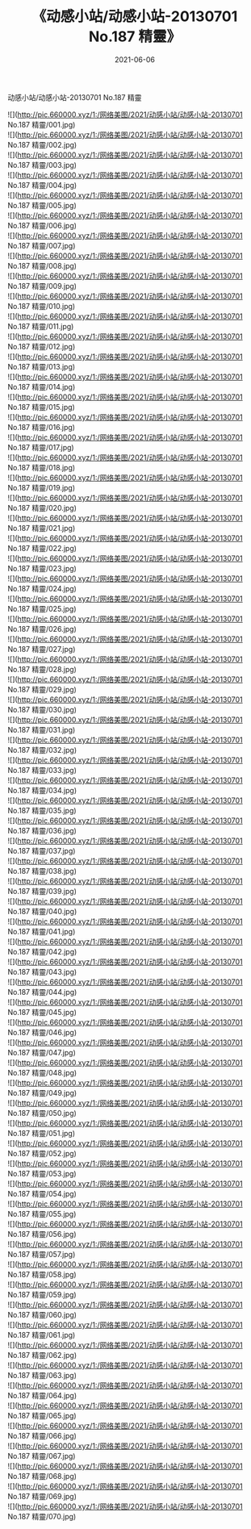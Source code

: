 ﻿---
layout: post
title:  《动感小站/动感小站-20130701 No.187 精靈》
date:   2021-06-06
img: http://pic.660000.xyz/1:/网络美图/2021/动感小站/动感小站-20130701 No.187 精靈/000.jpg
categories: [美女, 清纯, 唯美]
---

动感小站/动感小站-20130701 No.187 精靈

 ![](http://pic.660000.xyz/1:/网络美图/2021/动感小站/动感小站-20130701 No.187 精靈/001.jpg) <br>![](http://pic.660000.xyz/1:/网络美图/2021/动感小站/动感小站-20130701 No.187 精靈/002.jpg) <br>![](http://pic.660000.xyz/1:/网络美图/2021/动感小站/动感小站-20130701 No.187 精靈/003.jpg) <br>![](http://pic.660000.xyz/1:/网络美图/2021/动感小站/动感小站-20130701 No.187 精靈/004.jpg) <br>![](http://pic.660000.xyz/1:/网络美图/2021/动感小站/动感小站-20130701 No.187 精靈/005.jpg) <br>![](http://pic.660000.xyz/1:/网络美图/2021/动感小站/动感小站-20130701 No.187 精靈/006.jpg) <br>![](http://pic.660000.xyz/1:/网络美图/2021/动感小站/动感小站-20130701 No.187 精靈/007.jpg) <br>![](http://pic.660000.xyz/1:/网络美图/2021/动感小站/动感小站-20130701 No.187 精靈/008.jpg) <br>![](http://pic.660000.xyz/1:/网络美图/2021/动感小站/动感小站-20130701 No.187 精靈/009.jpg) <br>![](http://pic.660000.xyz/1:/网络美图/2021/动感小站/动感小站-20130701 No.187 精靈/010.jpg) <br>![](http://pic.660000.xyz/1:/网络美图/2021/动感小站/动感小站-20130701 No.187 精靈/011.jpg) <br>![](http://pic.660000.xyz/1:/网络美图/2021/动感小站/动感小站-20130701 No.187 精靈/012.jpg) <br>![](http://pic.660000.xyz/1:/网络美图/2021/动感小站/动感小站-20130701 No.187 精靈/013.jpg) <br>![](http://pic.660000.xyz/1:/网络美图/2021/动感小站/动感小站-20130701 No.187 精靈/014.jpg) <br>![](http://pic.660000.xyz/1:/网络美图/2021/动感小站/动感小站-20130701 No.187 精靈/015.jpg) <br>![](http://pic.660000.xyz/1:/网络美图/2021/动感小站/动感小站-20130701 No.187 精靈/016.jpg) <br>![](http://pic.660000.xyz/1:/网络美图/2021/动感小站/动感小站-20130701 No.187 精靈/017.jpg) <br>![](http://pic.660000.xyz/1:/网络美图/2021/动感小站/动感小站-20130701 No.187 精靈/018.jpg) <br>![](http://pic.660000.xyz/1:/网络美图/2021/动感小站/动感小站-20130701 No.187 精靈/019.jpg) <br>![](http://pic.660000.xyz/1:/网络美图/2021/动感小站/动感小站-20130701 No.187 精靈/020.jpg) <br>![](http://pic.660000.xyz/1:/网络美图/2021/动感小站/动感小站-20130701 No.187 精靈/021.jpg) <br>![](http://pic.660000.xyz/1:/网络美图/2021/动感小站/动感小站-20130701 No.187 精靈/022.jpg) <br>![](http://pic.660000.xyz/1:/网络美图/2021/动感小站/动感小站-20130701 No.187 精靈/023.jpg) <br>![](http://pic.660000.xyz/1:/网络美图/2021/动感小站/动感小站-20130701 No.187 精靈/024.jpg) <br>![](http://pic.660000.xyz/1:/网络美图/2021/动感小站/动感小站-20130701 No.187 精靈/025.jpg) <br>![](http://pic.660000.xyz/1:/网络美图/2021/动感小站/动感小站-20130701 No.187 精靈/026.jpg) <br>![](http://pic.660000.xyz/1:/网络美图/2021/动感小站/动感小站-20130701 No.187 精靈/027.jpg) <br>![](http://pic.660000.xyz/1:/网络美图/2021/动感小站/动感小站-20130701 No.187 精靈/028.jpg) <br>![](http://pic.660000.xyz/1:/网络美图/2021/动感小站/动感小站-20130701 No.187 精靈/029.jpg) <br>![](http://pic.660000.xyz/1:/网络美图/2021/动感小站/动感小站-20130701 No.187 精靈/030.jpg) <br>![](http://pic.660000.xyz/1:/网络美图/2021/动感小站/动感小站-20130701 No.187 精靈/031.jpg) <br>![](http://pic.660000.xyz/1:/网络美图/2021/动感小站/动感小站-20130701 No.187 精靈/032.jpg) <br>![](http://pic.660000.xyz/1:/网络美图/2021/动感小站/动感小站-20130701 No.187 精靈/033.jpg) <br>![](http://pic.660000.xyz/1:/网络美图/2021/动感小站/动感小站-20130701 No.187 精靈/034.jpg) <br>![](http://pic.660000.xyz/1:/网络美图/2021/动感小站/动感小站-20130701 No.187 精靈/035.jpg) <br>![](http://pic.660000.xyz/1:/网络美图/2021/动感小站/动感小站-20130701 No.187 精靈/036.jpg) <br>![](http://pic.660000.xyz/1:/网络美图/2021/动感小站/动感小站-20130701 No.187 精靈/037.jpg) <br>![](http://pic.660000.xyz/1:/网络美图/2021/动感小站/动感小站-20130701 No.187 精靈/038.jpg) <br>![](http://pic.660000.xyz/1:/网络美图/2021/动感小站/动感小站-20130701 No.187 精靈/039.jpg) <br>![](http://pic.660000.xyz/1:/网络美图/2021/动感小站/动感小站-20130701 No.187 精靈/040.jpg) <br>![](http://pic.660000.xyz/1:/网络美图/2021/动感小站/动感小站-20130701 No.187 精靈/041.jpg) <br>![](http://pic.660000.xyz/1:/网络美图/2021/动感小站/动感小站-20130701 No.187 精靈/042.jpg) <br>![](http://pic.660000.xyz/1:/网络美图/2021/动感小站/动感小站-20130701 No.187 精靈/043.jpg) <br>![](http://pic.660000.xyz/1:/网络美图/2021/动感小站/动感小站-20130701 No.187 精靈/044.jpg) <br>![](http://pic.660000.xyz/1:/网络美图/2021/动感小站/动感小站-20130701 No.187 精靈/045.jpg) <br>![](http://pic.660000.xyz/1:/网络美图/2021/动感小站/动感小站-20130701 No.187 精靈/046.jpg) <br>![](http://pic.660000.xyz/1:/网络美图/2021/动感小站/动感小站-20130701 No.187 精靈/047.jpg) <br>![](http://pic.660000.xyz/1:/网络美图/2021/动感小站/动感小站-20130701 No.187 精靈/048.jpg) <br>![](http://pic.660000.xyz/1:/网络美图/2021/动感小站/动感小站-20130701 No.187 精靈/049.jpg) <br>![](http://pic.660000.xyz/1:/网络美图/2021/动感小站/动感小站-20130701 No.187 精靈/050.jpg) <br>![](http://pic.660000.xyz/1:/网络美图/2021/动感小站/动感小站-20130701 No.187 精靈/051.jpg) <br>![](http://pic.660000.xyz/1:/网络美图/2021/动感小站/动感小站-20130701 No.187 精靈/052.jpg) <br>![](http://pic.660000.xyz/1:/网络美图/2021/动感小站/动感小站-20130701 No.187 精靈/053.jpg) <br>![](http://pic.660000.xyz/1:/网络美图/2021/动感小站/动感小站-20130701 No.187 精靈/054.jpg) <br>![](http://pic.660000.xyz/1:/网络美图/2021/动感小站/动感小站-20130701 No.187 精靈/055.jpg) <br>![](http://pic.660000.xyz/1:/网络美图/2021/动感小站/动感小站-20130701 No.187 精靈/056.jpg) <br>![](http://pic.660000.xyz/1:/网络美图/2021/动感小站/动感小站-20130701 No.187 精靈/057.jpg) <br>![](http://pic.660000.xyz/1:/网络美图/2021/动感小站/动感小站-20130701 No.187 精靈/058.jpg) <br>![](http://pic.660000.xyz/1:/网络美图/2021/动感小站/动感小站-20130701 No.187 精靈/059.jpg) <br>![](http://pic.660000.xyz/1:/网络美图/2021/动感小站/动感小站-20130701 No.187 精靈/060.jpg) <br>![](http://pic.660000.xyz/1:/网络美图/2021/动感小站/动感小站-20130701 No.187 精靈/061.jpg) <br>![](http://pic.660000.xyz/1:/网络美图/2021/动感小站/动感小站-20130701 No.187 精靈/062.jpg) <br>![](http://pic.660000.xyz/1:/网络美图/2021/动感小站/动感小站-20130701 No.187 精靈/063.jpg) <br>![](http://pic.660000.xyz/1:/网络美图/2021/动感小站/动感小站-20130701 No.187 精靈/064.jpg) <br>![](http://pic.660000.xyz/1:/网络美图/2021/动感小站/动感小站-20130701 No.187 精靈/065.jpg) <br>![](http://pic.660000.xyz/1:/网络美图/2021/动感小站/动感小站-20130701 No.187 精靈/066.jpg) <br>![](http://pic.660000.xyz/1:/网络美图/2021/动感小站/动感小站-20130701 No.187 精靈/067.jpg) <br>![](http://pic.660000.xyz/1:/网络美图/2021/动感小站/动感小站-20130701 No.187 精靈/068.jpg) <br>![](http://pic.660000.xyz/1:/网络美图/2021/动感小站/动感小站-20130701 No.187 精靈/069.jpg) <br>![](http://pic.660000.xyz/1:/网络美图/2021/动感小站/动感小站-20130701 No.187 精靈/070.jpg) <br>